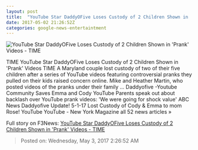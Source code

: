 ```yaml
---
layout: post
title:  "YouTube Star DaddyOFive Loses Custody of 2 Children Shown in 'Prank' Videos - TIME"
date: 2017-05-02 21:26:52Z
categories: google-news-entertaintment
---
```


![YouTube Star DaddyOFive Loses Custody of 2 Children Shown in 'Prank' Videos - TIME](https://timedotcom.files.wordpress.com/2016/05/gettyimages-157547287.jpg?w=720)

TIME YouTube Star DaddyOFive Loses Custody of 2 Children Shown in 'Prank' Videos TIME A Maryland couple lost custody of two of their five children after a series of YouTube videos featuring controversial pranks they pulled on their kids raised concern online. Mike and Heather Martin, who posted videos of the pranks under their family ... Daddyofive -Youtube Community Saves Emma and Cody YouTube Parents speak out about backlash over YouTube prank videos: 'We were going for shock value' ABC News Daddyofive Update! 5-1-17 Lost Custody of Cody & Emma to mom Rose! YouTube YouTube - New York Magazine all 52 news articles »


Full story on F3News: [YouTube Star DaddyOFive Loses Custody of 2 Children Shown in 'Prank' Videos - TIME](http://www.f3nws.com/n/aR4DGJ)

> Posted on: Wednesday, May 3, 2017 2:26:52 AM
